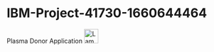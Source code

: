 # IBM-Project-41730-1660644464
Plasma Donor Application
<img src="https://www.google.com/url?sa=i&url=https%3A%2F%2Fwww.freepik.com%2Ffree-photos-vectors%2Fplasma-donation&psig=AOvVaw28Bd92w3Sp7gDs5cPleyIX&ust=1667471655873000&source=images&cd=vfe&ved=0CA0QjRxqFwoTCMCG9Y2mj_sCFQAAAAAdAAAAABAE" alt="Lamp" width="32" height="32">
